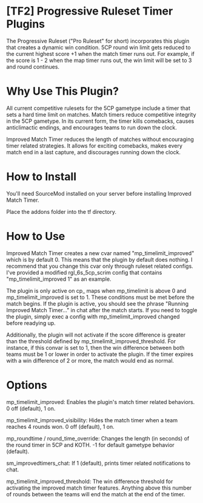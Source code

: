 # [TF2] Progressive Ruleset Timer Plugins
The Progressive Ruleset ("Pro Ruleset" for short) incorporates this plugin that creates a dynamic win condition. 5CP round win limit gets reduced to the current highest score +1 when the match timer runs out.  For example, if the score is 1 - 2 when the map timer runs out, the win limit will be set to 3 and round continues.

# Why Use This Plugin?
 All current competitive rulesets for the 5CP gametype include a timer that sets a hard time limit on matches. Match timers reduce competitive integrity in the 5CP gametype. In its current form, the timer kills comebacks, causes anticlimactic endings, and encourages teams to run down the clock.

 Improved Match Timer reduces the length of matches without encouraging timer related strategies. It allows for exciting comebacks, makes every match end in a last capture, and discourages running down the clock.

# How to Install
 You'll need SourceMod installed on your server before installing Improved Match Timer.

 Place the addons folder into the tf directory.

 # How to Use
 Improved Match Timer creates a new cvar named "mp_timelimit_improved" which is by default 0. This means that the plugin by default does nothing. I recommend that you change this cvar only through ruleset related configs. I've provided a modified rgl_6s_5cp_scrim config that contains "mp_timelimit_improved 1" as an example.

 The plugin is only active on cp_ maps when mp_timelimit is above 0 and mp_timelimit_improved is set to 1. These conditions must be met before the match begins. If the plugin is active, you should see the phrase "Running Improved Match Timer..." in chat after the match starts. If you need to toggle the plugin, simply exec a config with mp_timelimit_improved changed before readying up.

 Additionally, the plugin will not activate if the score difference is greater than the threshold defined by mp_timelimit_improved_threshold. For instance, if this convar is set to 1, then the win difference between both teams must be 1 or lower in order to activate the plugin. If the timer expires with a win difference of 2 or more, the match would end as normal.

# Options
 mp_timelimit_improved: Enables the plugin's match timer related behaviors. 0 off (default), 1 on.

 mp_timelimit_improved_visibility: Hides the match timer when a team reaches 4 rounds won. 0 off (default), 1 on.

 mp_roundtime / round_time_override: Changes the length (in seconds) of the round timer in 5CP and KOTH. -1 for default gametype behavior (default).

 sm_improvedtimers_chat: If 1 (default), prints timer related notifications to chat.

 mp_timelimit_improved_threshold: The win difference threshold for activating the improved match timer features. Anything above this number of rounds between the teams will end the match at the end of the timer.
